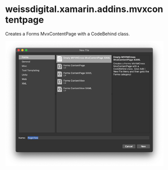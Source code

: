 # weissdigital.xamarin.addins.mvxcontentpage
Creates a Forms MvxContentPage with a CodeBehind class.

![Add File Dialog](screenshot.png)
